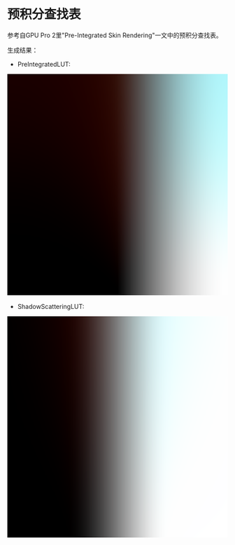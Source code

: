 # 预积分查找表

参考自GPU Pro 2里"Pre-Integrated Skin Rendering"一文中的预积分查找表。

生成结果：

- PreIntegratedLUT:

![](Results/PreIntegratedLUT.png)

- ShadowScatteringLUT:

![](Results/ShadowScatteringLUT.png)